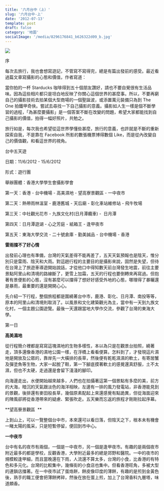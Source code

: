 ```yaml
---
title: '六月台中（上）'
slug: '六月台中-上'
date: '2012-07-13'
template: post
draft: false
category: '地圖'
socialImage: '/media/8296176841_b626322d09_b.jpg'
---
```


![](/media/8296176841_b626322d09_b.jpg)

序

每次去旅行，我也會想寫遊記，不管寫不寫得完，總是有篇出發前的感受。最近看過篇文章寫攝影的心態和價值，作者寫道：

當你拍的一杯 Starducks 咖啡得到五十個朋友讚好，請也不要自覺很有生活品味。因為這些相片都只是坦白地反映了你關心這個世界的甚麼事。所以，不要再窮自己的攝影技術去拍某個大型商場的一個聖誕波，或添置萬元裝備只為到 The One 拍鐵甲奇俠。嘗試去尋找一下自己攝影的意義。攝影如人生一樣是個不斷學習的過程，「為甚麼要攝影」是一個答案不斷在改變的問題，希望大家都能找到自己攝影的價值，拍得一幅好照片，共勉之。

旅行如是，每次我也希望從這世界學懂些甚麼，旅行的意義，也許就是不斷的重新探索自我，不是靠在 Facebook 所影的數張機票博得數個 Like，而是從內改變自己的價值觀，和看這世界的視角。

台中五天遊

日期：11/6/2012 - 15/6/2012

形式：遊行團

舉辦團體：香港大學學生會攝影學會

第一天：香港 - 台中機場 - 高美濕地 - 望高寮景觀區 - 一中夜市

第二天：熱帶雨林溫室 - 鹿港舊城 - 天后廟 - 彰化車站維修站 - 飛牛牧場

第三天：中社觀光花市 - 九族文化村(日月潭纜車) -  日月潭

第四天：日月潭遊湖 - 心之芳庭 - 紙箱王 - 逢甲夜市

第五天：東海大學交流 - 二十號倉庫 - 勤美誠品 - 台中機場 - 香港

**雷雨擋不了好心情**

出發前心理也有準備，台灣的天氣差得不能再差了，五天天氣預報也是陰天，惟分別只是雷雨、陰天和大雨。對這趟行程的主要目的是攝影來說，固然是失望，但待在台灣上了旅遊車導遊開始說話，才從他口中得知數天前台灣發生地震，前往主要景點阿里山和清境的路線斷了，更雪上加霜，五天的行程也要倒轉來再寫過。但抱著有景便影的心態，沒有甚麼可以擋得了想好好感受外地的心態，哪理得了暴曬還是暴雨，最重要的還是開開心心。

先介紹一下行程，整個旅程都是圍繞著台中市，鹿港、彰化、日月潭、南投等等，原本的阿里山和清境則取消了。以風景和文化建築觀光為主，當中有一天到九族文化村，一個主題公園遊覽。最後一天還跟當地大學作交流，參觀了台灣的東海大學。

第一日

**高美濕地**

從行程簡介裡都是寫寫這塊濕地的生物多樣性，本以為只是在觀景台拍照，繞著走，頂多還像香港的濕地公園一樣，在浮橋上看看便算。怎料到了，才發現這片濕地是開放及公眾的，靠岸先一大橫排的長草，然後便有乾乾濕濕的軟土，有寄居蟹及彈塗魚等生物，大家一起脫了鞋，第一下腳底摸著軟土的感覺還真舒服，土不太濕，但也不太硬，走過還是會留下淺淺的腳印。

向海邊走出，水便開始越來越多，人們也在拍攝著這第一個景點有多麼的美，前方的大海，暗沉的天氣跟淡色的海洋相映，左邊有一排的風力發電站，非香港能見到的景觀，後排還有麥田般長草，幾個原素配起上來還感覺有點詭異，但從海面迎來的陣風卻將從香港帶來的疑慮、緊張吹走。五天樂而忘返的旅程才剛剛拉起序幕。

**望高寮景觀區  **

上到山上，可以一覽整個台中市，本來還可以看日落，但陰天之下，根本未有機會一睹太陽的風采，只是短暫停留，便回到市中心。

**一中夜市**

台中有名的夜市有兩個，一個是一中夜市，另一個是逢甲夜市。有趣的是兩個夜市附近最多的都是學校，反觀香港，大學附近最多的總是郊野和醫院。一中的夜市的規模較逢甲細，而且當晚還在下雨，人流還不算太多，台灣的小食，比香港的有特色和多元化。台灣的比較集中，幾條街的小食店也集中。但看香港旺角，多被大型的連鎖店擋著。在一中夜市試了蛋烙餅，餅皮像印度的薄餅，有趣的是煎到金黃色後，熟手的職工便會把薄餅拷碎，然後在放在蛋上煎，加上了台灣香料九層塔，味道頗香。
